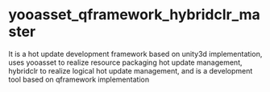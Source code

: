 # yooasset_qframework_hybridclr_master
It is a hot update development framework based on unity3d implementation, uses yooasset to realize resource packaging hot update management, hybridclr to realize logical hot update management, and is a development tool based on qframework implementation
